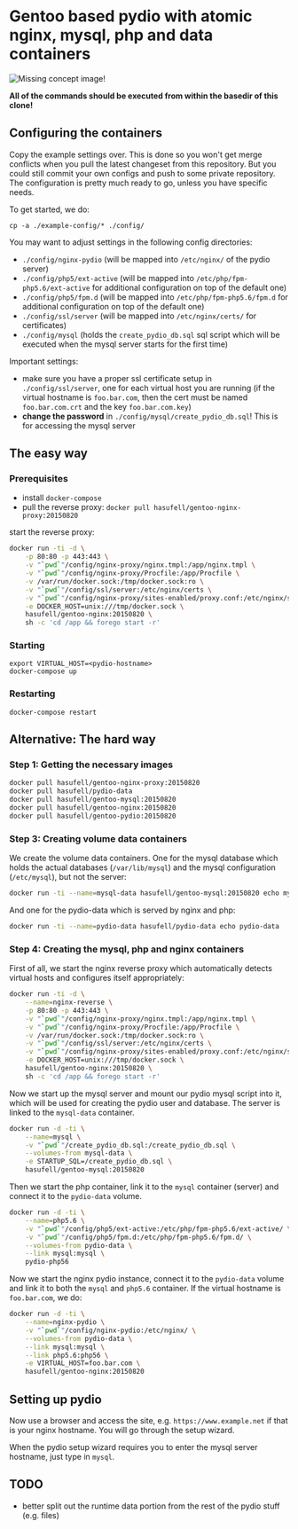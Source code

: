 # Gentoo based pydio with atomic nginx, mysql, php and data containers

![Missing concept image!](https://raw.githubusercontent.com/wiki/hasufell/docker-gentoo-pydio/images/concept.png)

__All of the commands should be executed from within the basedir
of this clone!__

## Configuring the containers

Copy the example settings over. This is done so you won't get merge conflicts
when you pull the latest changeset from this repository. But you could still
commit your own configs and push to some private repository. The configuration
is pretty much ready to go, unless you have specific needs.

To get started, we do:
```
cp -a ./example-config/* ./config/
```

You may want to adjust settings in the following config directories:
* `./config/nginx-pydio` (will be mapped into `/etc/nginx/` of the pydio server)
* `./config/php5/ext-active` (will be mapped into `/etc/php/fpm-php5.6/ext-active` for additional configuration on top of the default one)
* `./config/php5/fpm.d` (will be mapped into `/etc/php/fpm-php5.6/fpm.d` for additional configuration on top of the default one)
* `./config/ssl/server` (will be mapped into `/etc/nginx/certs/` for certificates)
* `./config/mysql` (holds the `create_pydio_db.sql` sql script which will be executed when the mysql server starts for the first time)

Important settings:
* make sure you have a proper ssl certificate setup in `./config/ssl/server`, one for each virtual host you are running (if the virtual hostname is `foo.bar.com`, then the cert must be named `foo.bar.com.crt` and the key `foo.bar.com.key`)
* __change the password__ in `./config/mysql/create_pydio_db.sql`! This is for accessing the mysql server

## The easy way

### Prerequisites
* install `docker-compose`
* pull the reverse proxy: `docker pull hasufell/gentoo-nginx-proxy:20150820`

start the reverse proxy:

```sh
docker run -ti -d \
	-p 80:80 -p 443:443 \
	-v "`pwd`"/config/nginx-proxy/nginx.tmpl:/app/nginx.tmpl \
	-v "`pwd`"/config/nginx-proxy/Procfile:/app/Procfile \
	-v /var/run/docker.sock:/tmp/docker.sock:ro \
	-v "`pwd`"/config/ssl/server:/etc/nginx/certs \
	-v "`pwd`"/config/nginx-proxy/sites-enabled/proxy.conf:/etc/nginx/sites-enabled/proxy.conf \
	-e DOCKER_HOST=unix:///tmp/docker.sock \
	hasufell/gentoo-nginx:20150820 \
	sh -c 'cd /app && forego start -r'
```
### Starting
```
export VIRTUAL_HOST=<pydio-hostname>
docker-compose up
```

### Restarting
```
docker-compose restart
```

## Alternative: The hard way

### Step 1: Getting the necessary images

```sh
docker pull hasufell/gentoo-nginx-proxy:20150820
docker pull hasufell/pydio-data
docker pull hasufell/gentoo-mysql:20150820
docker pull hasufell/gentoo-nginx:20150820
docker pull hasufell/gentoo-pydio:20150820
```

### Step 3: Creating volume data containers

We create the volume data containers. One for the mysql database which holds
the actual databases (`/var/lib/mysql`) and the mysql configuration (`/etc/mysql`), but not the server:
```sh
docker run -ti --name=mysql-data hasufell/gentoo-mysql:20150820 echo mysql-data
```

And one for the pydio-data which is served by nginx and php:
```sh
docker run -ti --name=pydio-data hasufell/pydio-data echo pydio-data
```

### Step 4: Creating the mysql, php and nginx containers

First of all, we start the nginx reverse proxy which automatically detects
virtual hosts and configures itself appropriately:
```sh
docker run -ti -d \
	--name=nginx-reverse \
	-p 80:80 -p 443:443 \
	-v "`pwd`"/config/nginx-proxy/nginx.tmpl:/app/nginx.tmpl \
	-v "`pwd`"/config/nginx-proxy/Procfile:/app/Procfile \
	-v /var/run/docker.sock:/tmp/docker.sock:ro \
	-v "`pwd`"/config/ssl/server:/etc/nginx/certs \
	-v "`pwd`"/config/nginx-proxy/sites-enabled/proxy.conf:/etc/nginx/sites-enabled/proxy.conf \
	-e DOCKER_HOST=unix:///tmp/docker.sock \
	hasufell/gentoo-nginx:20150820 \
	sh -c 'cd /app && forego start -r'
```

Now we start up the mysql server and mount our pydio mysql script into it,
which will be used for creating the pydio user and database. The server is linked
to the `mysql-data` container.
```sh
docker run -d -ti \
	--name=mysql \
	-v "`pwd`"/create_pydio_db.sql:/create_pydio_db.sql \
	--volumes-from mysql-data \
	-e STARTUP_SQL=/create_pydio_db.sql \
	hasufell/gentoo-mysql:20150820
```

Then we start the php container, link it to the `mysql` container (server)
and connect it to the `pydio-data` volume.
```sh
docker run -d -ti \
	--name=php5.6 \
	-v "`pwd`"/config/php5/ext-active:/etc/php/fpm-php5.6/ext-active/ \
	-v "`pwd`"/config/php5/fpm.d:/etc/php/fpm-php5.6/fpm.d/ \
	--volumes-from pydio-data \
	--link mysql:mysql \
	pydio-php56
```

Now we start the nginx pydio instance, connect it to the `pydio-data` volume
and link it to both the `mysql` and `php5.6` container. If the virtual hostname
is `foo.bar.com`, we do:
```sh
docker run -d -ti \
	--name=nginx-pydio \
	-v "`pwd`"/config/nginx-pydio:/etc/nginx/ \
	--volumes-from pydio-data \
	--link mysql:mysql \
	--link php5.6:php56 \
	-e VIRTUAL_HOST=foo.bar.com \
	hasufell/gentoo-nginx:20150820
```

## Setting up pydio

Now use a browser and access the site, e.g. `https://www.example.net` if
that is your nginx hostname. You will go through the setup wizard.

When the pydio setup wizard requires you to enter the mysql server hostname,
just type in `mysql`.


## TODO
* better split out the runtime data portion from the rest of the pydio stuff (e.g. files)
